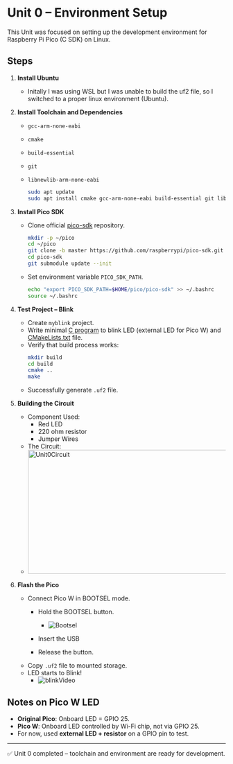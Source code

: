 # Unit 0 – Environment Setup

This Unit was focused on setting up the development environment for Raspberry Pi Pico (C SDK) on Linux.

## Steps

1. **Install Ubuntu**
   - Initally I was using WSL but I was unable to build the uf2 file, so I switched to a proper linux environment (Ubuntu).

2. **Install Toolchain and Dependencies**
   - `gcc-arm-none-eabi`
   - `cmake`
   - `build-essential`
   - `git`
   - `libnewlib-arm-none-eabi`

      ```bash
      sudo apt update
      sudo apt install cmake gcc-arm-none-eabi build-essential git libnewlib-arm-none-eabi   
      ```

3. **Install Pico SDK**
   - Clone official [pico-sdk](https://github.com/raspberrypi/pico-sdk) repository.
      ```bash
      mkdir -p ~/pico
      cd ~/pico
      git clone -b master https://github.com/raspberrypi/pico-sdk.git
      cd pico-sdk
      git submodule update --init
      ```

   - Set environment variable `PICO_SDK_PATH`.
      ```bash
      echo "export PICO_SDK_PATH=$HOME/pico/pico-sdk" >> ~/.bashrc
      source ~/.bashrc
      ```


4. **Test Project – Blink**
   - Create `myblink` project.
   - Write minimal [C program](Unit0/blink_gp15/blink_gp15.c) to blink LED (external LED for Pico W) and [CMakeLists.txt](Unit0/blink_gp15/CMakeLists.txt) file.
   - Verify that build process works:
     ```bash
     mkdir build
     cd build
     cmake ..
     make
     ```
   - Successfully generate `.uf2` file.

5. **Building the Circuit**
   - Component Used:
      - Red LED
      - 220 ohm resistor
      - Jumper Wires
   - The Circuit:
   - <img width="483" height="286" alt="Unit0Circuit" src="https://github.com/user-attachments/assets/80bd6b01-f62a-40a2-9d79-d10a6fda0519" />

    

6. **Flash the Pico**
   - Connect Pico W in BOOTSEL mode.
      - Hold the BOOTSEL button.
         - ![Bootsel](https://github.com/user-attachments/assets/8c32a6d9-6711-4ce6-97ab-d5e08f124979)

      - Insert the USB
      - Release the button.
   - Copy `.uf2` file to mounted storage.
   - LED starts to Blink!
       - ![blinkVideo](https://github.com/user-attachments/assets/60f1f7ae-8698-4ff0-824d-f122ace8a648)



## Notes on Pico W LED
- **Original Pico**: Onboard LED = GPIO 25.
- **Pico W**: Onboard LED controlled by Wi-Fi chip, not via GPIO 25.
- For now, used **external LED + resistor** on a GPIO pin to test.

---

✅ Unit 0 completed – toolchain and environment are ready for development.


